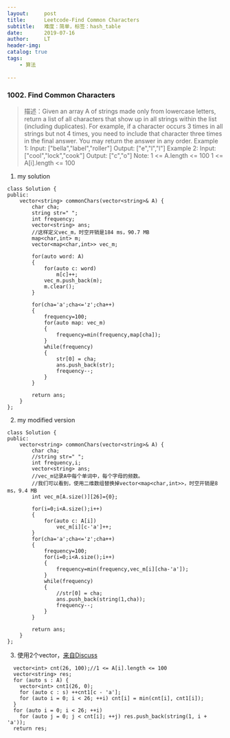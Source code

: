 ```yaml
---
layout:     post
title:      Leetcode-Find Common Characters
subtitle:   难度：简单，标签：hash_table
date:       2019-07-16
author:     LT
header-img: 
catalog: true
tags:
    - 算法 
    
---
```



### 1002. Find Common Characters
>描述：Given an array A of strings made only from lowercase letters, return a list of all characters that show up in all strings within the list (including duplicates).  For example, if a character occurs 3 times in all strings but not 4 times, you need to include that character three times in the final answer.
You may return the answer in any order.
Example 1:
Input: ["bella","label","roller"]
Output: ["e","l","l"]
Example 2:
Input: ["cool","lock","cook"]
Output: ["c","o"]
Note:
1 <= A.length <= 100
1 <= A[i].length <= 100

1. my solution
```
class Solution {
public:
    vector<string> commonChars(vector<string>& A) {
        char cha;
        string str=" ";
        int frequency;
        vector<string> ans;
        //这样定义vec_m，时空开销是184 ms，90.7 MB
        map<char,int> m;
        vector<map<char,int>> vec_m;
        
        for(auto word: A)
        {
            for(auto c: word)
                m[c]++;
            vec_m.push_back(m);
            m.clear();
        }
                
        for(cha='a';cha<='z';cha++)
        {
            frequency=100;
            for(auto map: vec_m)
            {           
                frequency=min(frequency,map[cha]); 
            }
            while(frequency)
            {
                str[0] = cha;
                ans.push_back(str);
                frequency--;
            }
        }
                
        return ans;
    }
};
```

2. my modified version
```
class Solution {
public:
    vector<string> commonChars(vector<string>& A) {
        char cha;
        //string str=" ";
        int frequency,i;
        vector<string> ans; 
        //vec_m记录A中每个单词中，每个字母的频数。
        //我们可以看到，使用二维数组替换掉vector<map<char,int>>，时空开销是8 ms，9.4 MB            
        int vec_m[A.size()][26]={0}; 
           
        for(i=0;i<A.size();i++)
        {
            for(auto c: A[i])
                vec_m[i][c-'a']++;
        }
        for(cha='a';cha<='z';cha++)
        {
            frequency=100;
            for(i=0;i<A.size();i++)
            {           
                frequency=min(frequency,vec_m[i][cha-'a']); 
            }
            while(frequency)
            {
                //str[0] = cha;
                ans.push_back(string(1,cha));
                frequency--;
            }
        }
                
        return ans;
    }
};
```

3. 使用2个vector，[来自Discuss](https://leetcode.com/problems/find-common-characters/discuss/247573/C%2B%2B-O(n)-or-O(1)-two-vectors)
```  
  vector<int> cnt(26, 100);//1 <= A[i].length <= 100
  vector<string> res;
  for (auto s : A) {
    vector<int> cnt1(26, 0);
    for (auto c : s) ++cnt1[c - 'a'];
    for (auto i = 0; i < 26; ++i) cnt[i] = min(cnt[i], cnt1[i]);
  }
  for (auto i = 0; i < 26; ++i)
    for (auto j = 0; j < cnt[i]; ++j) res.push_back(string(1, i + 'a'));
  return res;
```